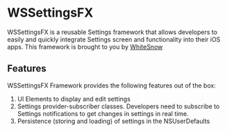 # WSSettingsFX
WSSettingsFX is a reusable Settings framework that allows developers to easily and quickly integrate Settings screen and functionality into their iOS apps. This framework is brought to you by [WhiteSnow][wss]

[wss]: http://www.whitesnow.com

## Features
WSSettingsFX Framework provides the following features out of the box:

1. UI Elements to display and edit settings
1. Settings provider-subscriber classes. Developers need to subscribe to Settings notifications to get changes in settings in real time.
1. Persistence (storing and loading) of settings in the NSUserDefaults

